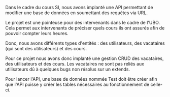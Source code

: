 Dans le cadre du cours SI, nous avons implanté une API permettant de modifier une base de données en soumettant des requêtes via URL.

Le projet est une pointeuse pour des intervenants dans le cadre de l'UBO. Cela permet aux intervenants de préciser quels cours ils ont assurés afin de pouvoir compter leurs heures.

Donc, nous avons différents types d'entités : des utilisateurs, des vacataires (qui sont des utilisateurs) et des cours.

Pour ce projet nous avons donc implanté une gestion CRUD des vacataires, des utilisateurs et des cours. Les vacataires ne sont pas reliés aux utilisateurs dû à quelques bugs non résolus sur un extends.

Pour lancer l'API, une base de données nommée Test doit être créer afin que l'API puisse y créer les tables nécessaires au fonctionnement de celle-ci.
